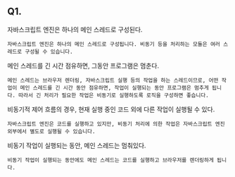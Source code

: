 ## Q1.

자바스크립트 엔진은 하나의 메인 스레드로 구성된다.
```
자바스크립트 엔진은 하나의 메인 스레드로 구성됩니다. 비동기 등을 처리하는 모듈은 여러 스레드로 구성될 수 있습니다.
```

메인 스레드를 긴 시간 점유하면, 그동안 프로그램은 멈춘다.
```
메인 스레드는 브라우저 렌더링, 자바스크립트 실행 등의 작업을 하는 스레드이므로, 어떤 작업이 메인 스레드를 긴 시간 동안 점유하면, 작업이 실행되는 동안 프로그램은 멈추게 됩니다. 따라서 긴 처리가 필요한 작업은 비동기로 실행하도록 로직을 구성하면 좋습니다.
```

비동기적 제어 흐름의 경우, 현재 실행 중인 코드 외에 다른 작업이 실행될 수 있다.
```
자바스크립트 엔진은 코드를 실행하고 있지만, 비동기 처리에 의한 작업은 자바스크립트 엔진 외부에서 별도로 실행될 수 있습니다.
```

비동기 작업이 실행되는 동안, 메인 스레드는 멈춰있다.
```
비동기 작업이 실행되는 동안에도 메인 스레드는 코드를 실행하고 브라우저를 렌더링하게 됩니다.
```